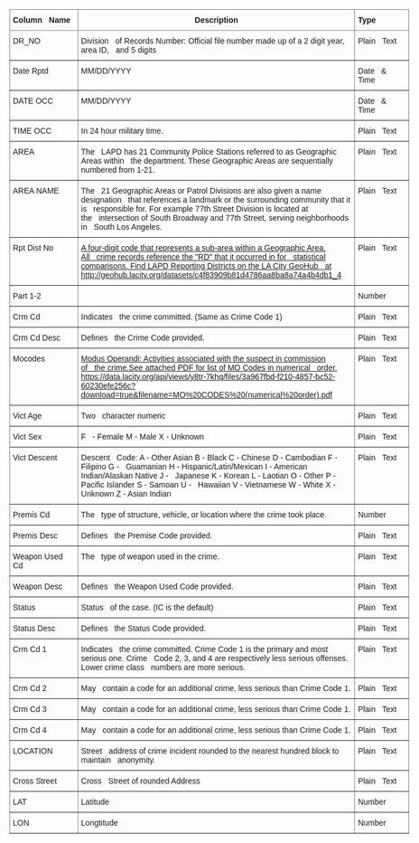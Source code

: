 <style type="text/css">
.tg  {border-collapse:collapse;border-spacing:0;margin:0px auto;}
.tg td{border-color:black;border-style:solid;border-width:1px;font-family:Arial, sans-serif;font-size:14px;
  overflow:hidden;padding:10px 5px;word-break:normal;}
.tg th{border-color:black;border-style:solid;border-width:1px;font-family:Arial, sans-serif;font-size:14px;
  font-weight:normal;overflow:hidden;padding:10px 5px;word-break:normal;}
.tg .tg-fymr{border-color:inherit;font-weight:bold;text-align:left;vertical-align:top}
.tg .tg-7btt{border-color:inherit;font-weight:bold;text-align:center;vertical-align:top}
.tg .tg-0pky{border-color:inherit;text-align:left;vertical-align:top}
</style>
<table class="tg" style="undefined;table-layout: fixed; width: 708px">
<colgroup>
<col style="width: 121px">
<col style="width: 491px">
<col style="width: 96px">
</colgroup>
<thead>
  <tr>
    <th class="tg-fymr">Column&nbsp;&nbsp;&nbsp;Name</th>
    <th class="tg-7btt">Description</th>
    <th class="tg-fymr">Type</th>
  </tr>
</thead>
<tbody>
  <tr>
    <td class="tg-0pky">DR_NO</td>
    <td class="tg-0pky">Division&nbsp;&nbsp;&nbsp;of Records Number: Official file number made up of a 2 digit year, area ID,&nbsp;&nbsp;&nbsp;and 5 digits</td>
    <td class="tg-0pky">Plain&nbsp;&nbsp;&nbsp;Text</td>
  </tr>
  <tr>
    <td class="tg-0pky">Date Rptd</td>
    <td class="tg-0pky">MM/DD/YYYY</td>
    <td class="tg-0pky">Date&nbsp;&nbsp;&nbsp;&amp; Time</td>
  </tr>
  <tr>
    <td class="tg-0pky">DATE OCC</td>
    <td class="tg-0pky">MM/DD/YYYY</td>
    <td class="tg-0pky">Date&nbsp;&nbsp;&nbsp;&amp; Time</td>
  </tr>
  <tr>
    <td class="tg-0pky">TIME OCC</td>
    <td class="tg-0pky">In 24 hour military time.</td>
    <td class="tg-0pky">Plain&nbsp;&nbsp;&nbsp;Text</td>
  </tr>
  <tr>
    <td class="tg-0pky">AREA</td>
    <td class="tg-0pky">The&nbsp;&nbsp;&nbsp;LAPD has 21 Community Police Stations referred to as Geographic Areas within&nbsp;&nbsp;&nbsp;the department. These Geographic Areas are sequentially numbered from 1-21.</td>
    <td class="tg-0pky">Plain&nbsp;&nbsp;&nbsp;Text</td>
  </tr>
  <tr>
    <td class="tg-0pky">AREA NAME</td>
    <td class="tg-0pky">The&nbsp;&nbsp;&nbsp;21 Geographic Areas or Patrol Divisions are also given a name designation&nbsp;&nbsp;&nbsp;that references a landmark or the surrounding community that it is&nbsp;&nbsp;&nbsp;responsible for. For example 77th Street Division is located at the&nbsp;&nbsp;&nbsp;intersection of South Broadway and 77th Street, serving neighborhoods in&nbsp;&nbsp;&nbsp;South Los Angeles.</td>
    <td class="tg-0pky">Plain&nbsp;&nbsp;&nbsp;Text</td>
  </tr>
  <tr>
    <td class="tg-0pky">Rpt Dist No</td>
    <td class="tg-0pky"><a href="http://geohub.lacity.org/datasets/c4f83909b81d4786aa8ba8a74a4b4db1_4">A four-digit code that represents a sub-area within a Geographic Area. All&nbsp;&nbsp;&nbsp;crime records reference the "RD" that it occurred in for&nbsp;&nbsp;&nbsp;statistical comparisons. Find LAPD Reporting Districts on the LA City GeoHub&nbsp;&nbsp;&nbsp;at http://geohub.lacity.org/datasets/c4f83909b81d4786aa8ba8a74a4b4db1_4</a></td>
    <td class="tg-0pky">Plain&nbsp;&nbsp;&nbsp;Text</td>
  </tr>
  <tr>
    <td class="tg-0pky">Part 1-2</td>
    <td class="tg-0pky"> </td>
    <td class="tg-0pky">Number</td>
  </tr>
  <tr>
    <td class="tg-0pky">Crm Cd</td>
    <td class="tg-0pky">Indicates&nbsp;&nbsp;&nbsp;the crime committed. (Same as Crime Code 1)</td>
    <td class="tg-0pky">Plain&nbsp;&nbsp;&nbsp;Text</td>
  </tr>
  <tr>
    <td class="tg-0pky">Crm Cd Desc</td>
    <td class="tg-0pky">Defines&nbsp;&nbsp;&nbsp;the Crime Code provided.</td>
    <td class="tg-0pky">Plain&nbsp;&nbsp;&nbsp;Text</td>
  </tr>
  <tr>
    <td class="tg-0pky">Mocodes</td>
    <td class="tg-0pky"><a href="https://data.lacity.org/api/views/y8tr-7khq/files/3a967fbd-f210-4857-bc52-60230efe256c?download=true&filename=MO%20CODES%20(numerical%20order).pdf">Modus Operandi: Activities associated with the suspect in commission of&nbsp;&nbsp;&nbsp;the crime.See attached PDF for list of MO Codes in numerical&nbsp;&nbsp;&nbsp;order. https://data.lacity.org/api/views/y8tr-7khq/files/3a967fbd-f210-4857-bc52-60230efe256c?download=true&amp;filename=MO%20CODES%20(numerical%20order).pdf</a></td>
    <td class="tg-0pky">Plain&nbsp;&nbsp;&nbsp;Text</td>
  </tr>
  <tr>
    <td class="tg-0pky">Vict Age</td>
    <td class="tg-0pky">Two&nbsp;&nbsp;&nbsp;character numeric</td>
    <td class="tg-0pky">Plain&nbsp;&nbsp;&nbsp;Text</td>
  </tr>
  <tr>
    <td class="tg-0pky">Vict Sex</td>
    <td class="tg-0pky">F&nbsp;&nbsp;&nbsp;- Female M - Male X - Unknown</td>
    <td class="tg-0pky">Plain&nbsp;&nbsp;&nbsp;Text</td>
  </tr>
  <tr>
    <td class="tg-0pky">Vict Descent</td>
    <td class="tg-0pky">Descent&nbsp;&nbsp;&nbsp;Code: A - Other Asian B - Black C - Chinese D - Cambodian F - Filipino G -&nbsp;&nbsp;&nbsp;Guamanian H - Hispanic/Latin/Mexican I - American Indian/Alaskan Native J -&nbsp;&nbsp;&nbsp;Japanese K - Korean L - Laotian O - Other P - Pacific Islander S - Samoan U -&nbsp;&nbsp;&nbsp;Hawaiian V - Vietnamese W - White X - Unknown Z - Asian Indian</td>
    <td class="tg-0pky">Plain&nbsp;&nbsp;&nbsp;Text</td>
  </tr>
  <tr>
    <td class="tg-0pky">Premis Cd</td>
    <td class="tg-0pky">The&nbsp;&nbsp;&nbsp;type of structure, vehicle, or location where the crime took place.</td>
    <td class="tg-0pky">Number</td>
  </tr>
  <tr>
    <td class="tg-0pky">Premis Desc</td>
    <td class="tg-0pky">Defines&nbsp;&nbsp;&nbsp;the Premise Code provided.</td>
    <td class="tg-0pky">Plain&nbsp;&nbsp;&nbsp;Text</td>
  </tr>
  <tr>
    <td class="tg-0pky">Weapon Used Cd</td>
    <td class="tg-0pky">The&nbsp;&nbsp;&nbsp;type of weapon used in the crime.</td>
    <td class="tg-0pky">Plain&nbsp;&nbsp;&nbsp;Text</td>
  </tr>
  <tr>
    <td class="tg-0pky">Weapon Desc</td>
    <td class="tg-0pky">Defines&nbsp;&nbsp;&nbsp;the Weapon Used Code provided.</td>
    <td class="tg-0pky">Plain&nbsp;&nbsp;&nbsp;Text</td>
  </tr>
  <tr>
    <td class="tg-0pky">Status</td>
    <td class="tg-0pky">Status&nbsp;&nbsp;&nbsp;of the case. (IC is the default)</td>
    <td class="tg-0pky">Plain&nbsp;&nbsp;&nbsp;Text</td>
  </tr>
  <tr>
    <td class="tg-0pky">Status Desc</td>
    <td class="tg-0pky">Defines&nbsp;&nbsp;&nbsp;the Status Code provided.</td>
    <td class="tg-0pky">Plain&nbsp;&nbsp;&nbsp;Text</td>
  </tr>
  <tr>
    <td class="tg-0pky">Crm Cd 1</td>
    <td class="tg-0pky">Indicates&nbsp;&nbsp;&nbsp;the crime committed. Crime Code 1 is the primary and most serious one. Crime&nbsp;&nbsp;&nbsp;Code 2, 3, and 4 are respectively less serious offenses. Lower crime class&nbsp;&nbsp;&nbsp;numbers are more serious.</td>
    <td class="tg-0pky">Plain&nbsp;&nbsp;&nbsp;Text</td>
  </tr>
  <tr>
    <td class="tg-0pky">Crm Cd 2</td>
    <td class="tg-0pky">May&nbsp;&nbsp;&nbsp;contain a code for an additional crime, less serious than Crime Code 1.</td>
    <td class="tg-0pky">Plain&nbsp;&nbsp;&nbsp;Text</td>
  </tr>
  <tr>
    <td class="tg-0pky">Crm Cd 3</td>
    <td class="tg-0pky">May&nbsp;&nbsp;&nbsp;contain a code for an additional crime, less serious than Crime Code 1.</td>
    <td class="tg-0pky">Plain&nbsp;&nbsp;&nbsp;Text</td>
  </tr>
  <tr>
    <td class="tg-0pky">Crm Cd 4</td>
    <td class="tg-0pky">May&nbsp;&nbsp;&nbsp;contain a code for an additional crime, less serious than Crime Code 1.</td>
    <td class="tg-0pky">Plain&nbsp;&nbsp;&nbsp;Text</td>
  </tr>
  <tr>
    <td class="tg-0pky">LOCATION</td>
    <td class="tg-0pky">Street&nbsp;&nbsp;&nbsp;address of crime incident rounded to the nearest hundred block to maintain&nbsp;&nbsp;&nbsp;anonymity.</td>
    <td class="tg-0pky">Plain&nbsp;&nbsp;&nbsp;Text</td>
  </tr>
  <tr>
    <td class="tg-0pky">Cross Street</td>
    <td class="tg-0pky">Cross&nbsp;&nbsp;&nbsp;Street of rounded Address</td>
    <td class="tg-0pky">Plain&nbsp;&nbsp;&nbsp;Text</td>
  </tr>
  <tr>
    <td class="tg-0pky">LAT</td>
    <td class="tg-0pky">Latitude</td>
    <td class="tg-0pky">Number</td>
  </tr>
  <tr>
    <td class="tg-0pky">LON</td>
    <td class="tg-0pky">Longtitude</td>
    <td class="tg-0pky">Number</td>
  </tr>
</tbody>
</table>